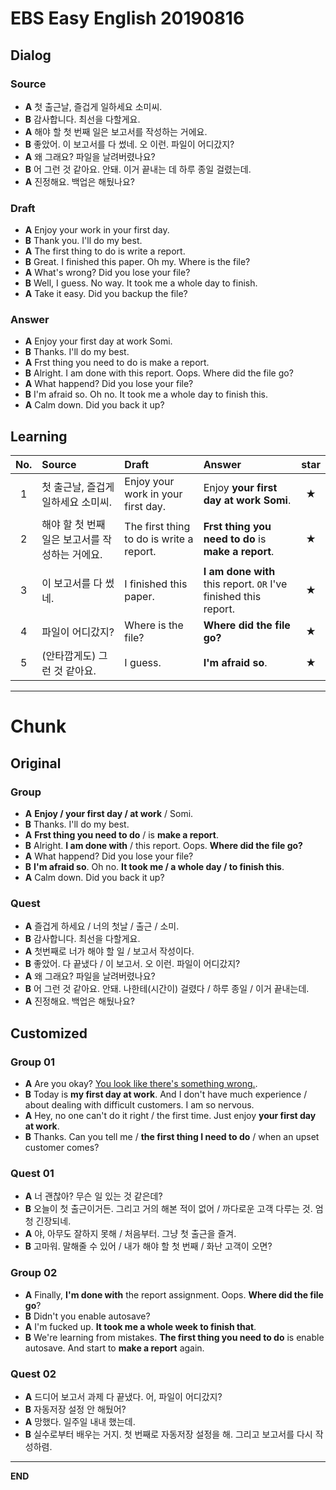 # EBS Easy English 20190816

## Dialog

### Source

* **A** 첫 출근날, 즐겁게 일하세요 소미씨.
* **B** 감사합니다. 최선을 다할게요.
* **A** 해야 할 첫 번째 일은 보고서를 작성하는 거에요.
* **B** 좋았어. 이 보고서를 다 썼네. 오 이런. 파일이 어디갔지?
* **A** 왜 그래요? 파일을 날려버렸나요?
* **B** 어 그런 것 같아요. 안돼. 이거 끝내는 데 하루 종일 걸렸는데.
* **A** 진정해요. 백업은 해뒀나요?

### Draft

* **A** Enjoy your work in your first day.
* **B** Thank you. I'll do my best.
* **A** The first thing to do is write a report.
* **B** Great. I finished this paper. Oh my. Where is the file?
* **A** What's wrong? Did you lose your file?
* **B** Well, I guess. No way. It took me a whole day to finish.
* **A** Take it easy. Did you backup the file?

### Answer

* **A** Enjoy your first day at work Somi.
* **B** Thanks. I'll do my best.
* **A** Frst thing you need to do is make a report.
* **B** Alright. I am done with this report. Oops. Where did the file go?
* **A** What happend? Did you lose your file?
* **B** I'm afraid so. Oh no. It took me a whole day to finish this.
* **A** Calm down. Did you back it up?

## Learning

| No. | Source | Draft | Answer | star |
| :---: | :--- | :--- | :--- | :---: |
| 1 | 첫 출근날, 즐겁게 일하세요 소미씨. | Enjoy your work in your first day. | Enjoy **your first day at work Somi**. | ★ |
| 2 | 해야 할 첫 번째 일은 보고서를 작성하는 거에요. | The first thing to do is write a report. | **Frst thing you need to do** is **make a report**. | ★ |
| 3 | 이 보고서를 다 썼네. | I finished this paper. | **I am done with** this report. `OR` I've finished this report. | ★ |
| 4 | 파일이 어디갔지? | Where is the file? | **Where did the file go?** | ★ |
| 5 | (안타깝게도) 그런 것 같아요. | I guess. | **I'm afraid so**. | ★ |

---

# Chunk

## Original

### Group

* **A** **Enjoy / your first day / at work** / Somi.
* **B** Thanks. I'll do my best.
* **A** **Frst thing you need to do** / is **make a report**.
* **B** Alright. **I am done with** / this report. Oops. **Where did the file go?**
* **A** What happend? Did you lose your file?
* **B** **I'm afraid so**. Oh no. **It took me / a whole day / to finish this**.
* **A** Calm down. Did you back it up?

### Quest

* **A** 즐겁게 하세요 / 너의 첫날 / 출근 / 소미. 
* **B** 감사합니다. 최선을 다할게요.
* **A** 첫번째로 너가 해야 할 일 / 보고서 작성이다.
* **B** 좋았어. 다 끝냈다 / 이 보고서. 오 이런. 파일이 어디갔지?
* **A** 왜 그래요? 파일을 날려버렸나요?
* **B** 어 그런 것 같아요. 안돼. 나한테(시간이)  걸렸다 / 하루 종일 / 이거 끝내는데. 
* **A** 진정해요. 백업은 해뒀나요?

## Customized

### Group 01

* **A** Are you okay? [You look like there's something wrong.](https://www.reddit.com/r/NoStupidQuestions/comments/biezld/whats_a_good_response_for_when_someone_asks_whats/).
* **B** Today is **my first day at work**. And I don't have much experience / about dealing with difficult customers. I am so nervous.
* **A** Hey, no one can't do it right / the first time. Just enjoy **your first day at work**.
* **B** Thanks. Can you tell me / **the first thing I need to do** / when an upset customer comes?

### Quest 01

* **A** 너 괜찮아? 무슨 일 있는 것 같은데?
* **B** 오늘이 첫 출근이거든. 그리고 거의 해본 적이 없어 / 까다로운 고객 다루는 것. 엄청 긴장되네.
* **A** 야, 아무도 잘하지 못해 / 처음부터. 그냥 첫 출근을 즐겨.
* **B** 고마워. 말해줄 수 있어 / 내가 해야 할 첫 번째 / 화난 고객이 오면?

### Group 02

* **A** Finally, **I'm done with** the report assignment. Oops. **Where did the file go**?
* **B** Didn't you enable autosave?
* **A** I'm fucked up. **It took me a whole week to finish that**.
* **B** We're learning from mistakes. **The first thing you need to do** is enable autosave. And start to **make a report** again.

### Quest 02

* **A** 드디어 보고서 과제 다 끝냈다. 어, 파일이 어디갔지?
* **B** 자동저장 설정 안 해뒀어?
* **A** 망했다. 일주일 내내 했는데.
* **B** 실수로부터 배우는 거지. 첫 번째로 자동저장 설정을 해. 그리고 보고서를 다시 작성하렴.

---

**END**
